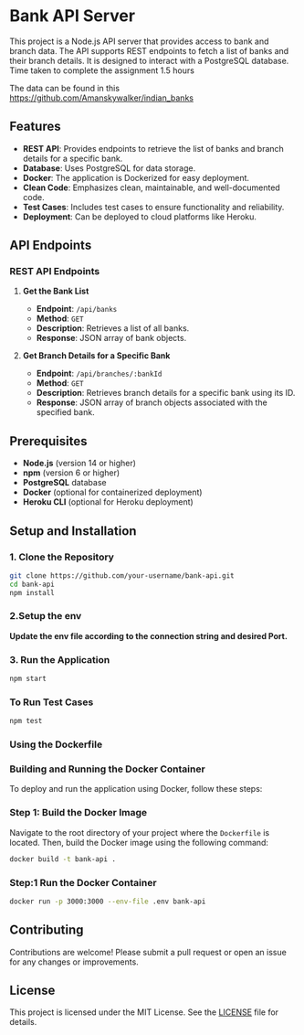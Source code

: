 # Bank API Server

This project is a Node.js API server that provides access to bank and branch data. The API supports REST endpoints to fetch a list of banks and their branch details. It is designed to interact with a PostgreSQL database. Time taken to complete the assignment 1.5 hours

The data can be found in this https://github.com/Amanskywalker/indian_banks

## Features

- **REST API**: Provides endpoints to retrieve the list of banks and branch details for a specific bank.
- **Database**: Uses PostgreSQL for data storage.
- **Docker**: The application is Dockerized for easy deployment.
- **Clean Code**: Emphasizes clean, maintainable, and well-documented code.
- **Test Cases**: Includes test cases to ensure functionality and reliability.
- **Deployment**: Can be deployed to cloud platforms like Heroku.

## API Endpoints

### REST API Endpoints

1. **Get the Bank List**
   - **Endpoint**: `/api/banks`
   - **Method**: `GET`
   - **Description**: Retrieves a list of all banks.
   - **Response**: JSON array of bank objects.

2. **Get Branch Details for a Specific Bank**
   - **Endpoint**: `/api/branches/:bankId`
   - **Method**: `GET`
   - **Description**: Retrieves branch details for a specific bank using its ID.
   - **Response**: JSON array of branch objects associated with the specified bank.

## Prerequisites

- **Node.js** (version 14 or higher)
- **npm** (version 6 or higher)
- **PostgreSQL** database
- **Docker** (optional for containerized deployment)
- **Heroku CLI** (optional for Heroku deployment)

## Setup and Installation

### 1. Clone the Repository

```bash
git clone https://github.com/your-username/bank-api.git
cd bank-api
npm install
```
### 2.Setup the env
**Update the env file according to the connection string and desired Port.**
### 3. Run the Application
```bash
npm start
```
### To Run Test Cases
```bash
npm test
```
### Using the Dockerfile

### Building and Running the Docker Container

To deploy and run the application using Docker, follow these steps:

### Step 1: Build the Docker Image

Navigate to the root directory of your project where the `Dockerfile` is located. Then, build the Docker image using the following command:

```bash
docker build -t bank-api .
```
### Step:1 Run the Docker Container
```bash
docker run -p 3000:3000 --env-file .env bank-api
```
## Contributing

Contributions are welcome! Please submit a pull request or open an issue for any changes or improvements.

## License

This project is licensed under the MIT License. See the [LICENSE](LICENSE) file for details.

